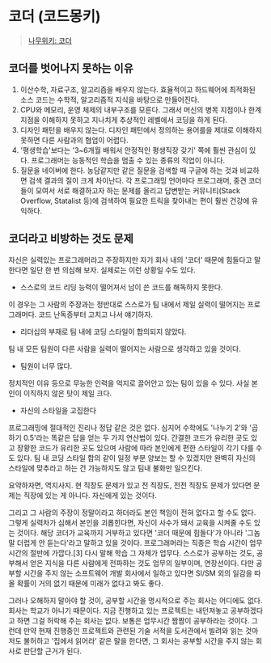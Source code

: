 # 코더 (코드몽키)
> [나무위키: 코더](https://namu.wiki/w/%EC%BD%94%EB%8D%94)

## 코더를 벗어나지 못하는 이유
1. 이산수학, 자료구조, 알고리즘을 배우지 않는다. 효율적이고 하드웨어에 최적화된 소스 코드는 수학적, 알고리즘적 지식을 바탕으로 만들어진다.
2. CPU와 메모리, 운영 체제의 내부구조를 모른다. 그래서 머신의 병목 지점이나 한계 지점을 이해하지 못하고 지나치게 추상적인 레벨에서 코딩을 하게 된다.
3. 디자인 패턴을 배우지 않는다. 디자인 패턴에서 정의하는 용어를을 제대로 이해하지 못하면 다른 사람과의 협업이 어렵다.
4. '평생학습'보다는 '3~6개월 배워서 안정적인 평생직장 갖기' 쪽에 훨씬 관심이 있다. 프로그래머는 능동적인 학습을 멈출 수 있는 종류의 직업이 아니다.
5. 질문을 네이버에 한다. 농담같지만 같은 질문을 검색할 때 구글에 하는 것과 비교하면 검색 결과의 질이 크게 차이난다. 각 프로그래밍 언어마다 프로그래머, 중견 코더들이 모여서 서로 해결하고자 하는 문제를 올리고 답변받는 커뮤니티(Stack Overflow, Statalist 등)에 검색하여 필요한 트릭을 찾아내는 편이 훨씬 건강에 유익하다.

## 코더라고 비방하는 것도 문제
자신은 실력있는 프로그래머라고 주장하지만 자기 회사 내의 '코더' 때문에 힘들다고 말한다면 일단 한 번 의심해 보자. 실제로는 이런 상황일 수도 있다.

- 스스로의 코드 리딩 능력이 떨어져서 남이 쓴 코드를 해독하지 못한다.

이 경우는 그 사람의 주장과는 정반대로 스스로가 팀 내에서 제일 실력이 떨어지는 프로그래머다. 코드 난독증부터 고치고 나서 얘기하자.

- 리더십의 부재로 팀 내에 코딩 스타일이 합의되지 않았다.

팀 내 모든 팀원이 다른 사람을 실력이 떨어지는 사람으로 생각하고 있을 것이다.

- 팀원이 너무 많다.

정치적인 이유 등으로 무능한 인력을 억지로 끌어안고 있는 팀이 있을 수 있다. 사실 본인이 이직하지 않은 탓이 제일 크다.

- 자신의 스타일을 고집한다

프로그래밍에 절대적인 진리나 정답 같은 것은 없다. 심지어 수학에도 '나누기 2'와 '곱하기 0.5'라는 똑같은 답을 얻는 두 가지 연산법이 있다. 간결한 코드가 유리한 곳도 있고 장황한 코드가 유리한 곳도 있으며 사람에 따라 본인에게 편한 스타일이 각기 다를 수도 있다. 팀 내 코딩 스타일 합의 같이 일정 부분 양보는 할 수 있겠지만 완벽히 자신의 스타일에 맞추라고 하는 건 가능하지도 않고 팀내 불화만 일으킨다.


요약하자면, 역지사지. 현 직장도 문제가 있고 전 직장도, 전전 직장도 문제가 있다면 문제는 직장에 있는 게 아니다. 자신에게 있는 것이다.

그리고 그 사람의 주장이 정말이라고 하더라도 본인 책임이 전혀 없다고 할 수도 없다. 그렇게 실력차가 심해서 본인을 괴롭힌다면, 자신이 사수가 돼서 교육을 시켜줄 수도 있는 것이다. 해당 코더가 교육까지 거부하고 있다면 '코더 때문에 힘들다'가 아니라 '그놈 말 더럽게 안 듣는다'라고 말하고 있을 것이다. 프로그래머라는 직종은 학습 시간이 업무 시간의 절반에 가깝다.[3] 다시 말해 학습 그 자체가 업무다. 스스로가 공부하는 것도, 공부해서 얻은 지식을 다른 사람에게 전파하는 것도 업무의 일부이며, 연장선이다. 다만 공부할 시간을 주지 않는 소프트웨어 개발 회사에서 일하고 있다면 SI/SM 외의 일감을 따 올 확률이 거의 없기 때문에 미래가 없다고 봐도 좋다.

그러나 오해하지 말아야 할 것이, 공부할 시간을 명시적으로 주는 회사는 어디에도 없다. 회사는 학교가 아니기 때문이다. 지금 진행하고 있는 프로젝트는 내던져놓고 공부하겠다고 하면 그걸 허락해 주는 회사는 없다. 보통은 업무시간 짬짬이 공부하라는 것이다. 그런데 만약 현재 진행중인 프로젝트와 관련된 기술 서적을 도서관에서 빌려와 읽는 것마저도 불허하고 '집에서 읽어라' 같은 말을 한다면, 그 회사는 공부할 시간을 주지 않는 회사로 판단할 근거가 된다.

